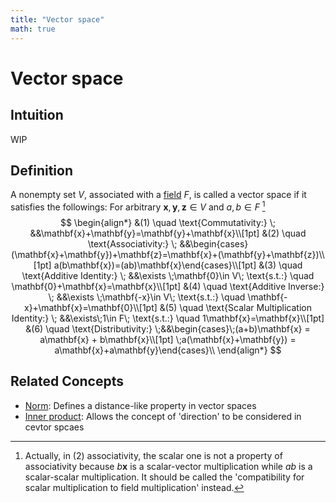 ```yaml
---
title: "Vector space"
math: true
---
```

# Vector space
## Intuition
WIP
## Definition
A nonempty set $V$, associated with a [field](notes/Field.md) $F$, is called a vector space if it satisfies the followings:
For arbitrary $\mathbf{x}, \mathbf{y}, \mathbf{z}\in V$ and $a,b\in F$ [^-1]
$$
\begin{align*}
&(1) \quad \text{Commutativity:}   \; &&\mathbf{x}+\mathbf{y}=\mathbf{y}+\mathbf{x}\\[1pt]
&(2) \quad \text{Associativity:}   \; &&\begin{cases}(\mathbf{x}+\mathbf{y})+\mathbf{z}=\mathbf{x}+(\mathbf{y}+\mathbf{z})\\[1pt] a(b\mathbf{x})=(ab)\mathbf{x}\end{cases}\\[1pt]
&(3) \quad \text{Additive Identity:}   \; &&\exists \;\mathbf{0}\in V\; \text{s.t.:} \quad \mathbf{0}+\mathbf{x}=\mathbf{x}\\[1pt]
&(4) \quad \text{Additive Inverse:}   \; &&\exists \;\mathbf{-x}\in V\; \text{s.t.:} \quad \mathbf{-x}+\mathbf{x}=\mathbf{0}\\[1pt]
&(5) \quad \text{Scalar Multiplication Identity:}   \; &&\exists\;1\in F\; \text{s.t.:} \quad 1\mathbf{x}=\mathbf{x}\\[1pt]
&(6) \quad \text{Distributivity:}   \;&&\begin{cases}\;(a+b)\mathbf{x} = a\mathbf{x} + b\mathbf{x}\\[1pt] \;a(\mathbf{x}+\mathbf{y}) = a\mathbf{x}+a\mathbf{y}\end{cases}\\
\end{align*}
$$

## Related Concepts
- [Norm](notes/Norm.md): Defines a distance-like property in vector spaces
- [Inner product](notes/Inner%20product.md): Allows the concept of 'direction' to be considered in cevtor spcaes

[^-1]: Actually, in $(2)$ associativity, the scalar one is not a property of associativity because $b\mathbf{x}$ is a scalar-vector multiplication while $ab$ is a scalar-scalar multiplication. It should be called the 'compatibility for scalar multiplication to field multiplication' instead. 